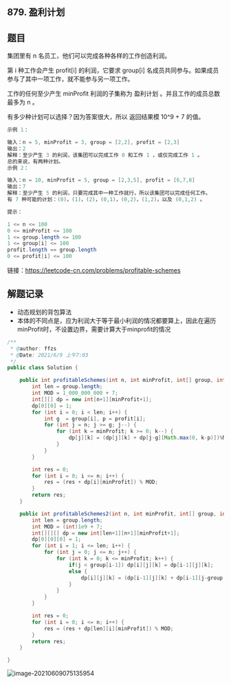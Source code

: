 ## 879. 盈利计划

## 题目

集团里有 n 名员工，他们可以完成各种各样的工作创造利润。

第 i 种工作会产生 profit[i] 的利润，它要求 group[i] 名成员共同参与。如果成员参与了其中一项工作，就不能参与另一项工作。

工作的任何至少产生 minProfit 利润的子集称为 盈利计划 。并且工作的成员总数最多为 n 。

有多少种计划可以选择？因为答案很大，所以 返回结果模 10^9 + 7 的值。

 

```java
示例 1：

输入：n = 5, minProfit = 3, group = [2,2], profit = [2,3]
输出：2
解释：至少产生 3 的利润，该集团可以完成工作 0 和工作 1 ，或仅完成工作 1 。
总的来说，有两种计划。
示例 2：

输入：n = 10, minProfit = 5, group = [2,3,5], profit = [6,7,8]
输出：7
解释：至少产生 5 的利润，只要完成其中一种工作就行，所以该集团可以完成任何工作。
有 7 种可能的计划：(0)，(1)，(2)，(0,1)，(0,2)，(1,2)，以及 (0,1,2) 。
```



```java
提示：

1 <= n <= 100
0 <= minProfit <= 100
1 <= group.length <= 100
1 <= group[i] <= 100
profit.length == group.length
0 <= profit[i] <= 100
```


链接：https://leetcode-cn.com/problems/profitable-schemes

## 解题记录

+  动态规划的背包算法
+ 本体的不同点是，应为利润大于等于最小利润的情况都要算上，因此在遍历minProfit时，不设置边界，需要计算大于minprofit的情况

```java
/**
 * @author: ffzs
 * @Date: 2021/6/9 上午7:03
 */
public class Solution {

    public int profitableSchemes(int n, int minProfit, int[] group, int[] profit) {
        int len = group.length;
        int MOD = 1_000_000_000 + 7;
        int[][] dp = new int[n+1][minProfit+1];
        dp[0][0] = 1;
        for (int i = 0; i < len; i++) {
            int g  = group[i], p = profit[i];
            for (int j = n; j >= g; j--) {
                for (int k = minProfit; k >= 0; k--) {
                    dp[j][k] = (dp[j][k] + dp[j-g][Math.max(0, k-p)])%MOD;
                }
            }
        }

        int res = 0;
        for (int i = 0; i <= n; i++) {
            res = (res + dp[i][minProfit]) % MOD;
        }
        return res;
    }

    public int profitableSchemes2(int n, int minProfit, int[] group, int[] profit) {
        int len = group.length;
        int MOD = (int)1e9 + 7;
        int[][][] dp = new int[len+1][n+1][minProfit+1];
        dp[0][0][0] = 1;
        for (int i = 1; i <= len; i++) {
            for (int j = 0; j <= n; j++) {
                for (int k = 0; k <= minProfit; k++) {
                    if(j < group[i-1]) dp[i][j][k] = dp[i-1][j][k];
                    else {
                        dp[i][j][k] = (dp[i-1][j][k] + dp[i-1][j-group[i-1]][Math.max(0, k - profit[i-1])]) % MOD;
                    }
                }
            }
        }

        int res = 0;
        for (int i = 0; i <= n; i++) {
            res = (res + dp[len][i][minProfit]) % MOD;
        }
        return res;
    }

}
```

![image-20210609075135954](https://gitee.com/ffzs/picture_go/raw/master/img/image-20210609075135954.png)